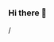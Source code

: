 ### Hi there 👋

<!--
**AliSemihh/AliSemihh** is a ✨ _special_ ✨ repository because its `README.md` (this file) appears on your GitHub profile.

Here are some ideas to get you started:
/play rumble
/play nyan
- 🔭 I’m currently working on my skills 
- 🌱 I’m currently learning -> coding /play tada
- 👯 I’m looking to collaborate on -> coding 
- 🤔 I’m looking for help with coding /play trololo
- 💬 Ask me about 
- 📫 How to reach me: where every you want :laughing: https://www.linkedin.com/in/ali-semih-avci-a043a715a
- 😄 Pronouns: ...
- ⚡ Fun fact: A crocodile cannot stick its tongue out.

-->/
